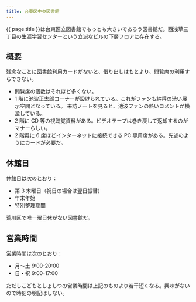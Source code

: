 ```yaml
---
title: 台東区中央図書館
---
```


{{ page.title }}は台東区立図書館でもっとも大きいであろう図書館だ。西浅草三丁目の生涯学習センターという立派なビルの下層フロアに存在する。

## 概要

残念なことに図書館利用カードがないと、借り出しはもとより、閲覧席の利用すらできない。

* 閲覧席の個数はそれほど多くない。
* 1 階に池波正太郎コーナーが設けられている。これがファンも納得の渋い展示空間となっている。
  来訪ノートを見ると、池波ファンの熱いコメントが横溢している。
* 2 階に CD 等の視聴覚資料がある。ビデオテープは巻き戻して返却するのがマナーらしい。
* 2 階奥に 6 席ほどインターネットに接続できる PC 専用席がある。先述のようにカードが必要だ。

## 休館日

休館日は次のとおり：

* 第 3 木曜日（祝日の場合は翌日振替）
* 年末年始
* 特別整理期間
  
荒川区で唯一曜日休がない図書館だ。

## 営業時間

営業時間は次のとおり：

* 月～土 9:00-20:00
* 日・祝 9:00-17:00

ただしこどもとしょしつの営業時間は上記のものより若干短くなる。興味がないので時刻の明記はしない。
